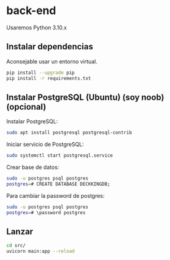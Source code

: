 # back-end

Usaremos Python 3.10.x

## Instalar dependencias

Aconsejable usar un entorno virtual.

```bash
pip install --upgrade pip
pip install -r requirements.txt
```

## Instalar PostgreSQL (Ubuntu) (soy noob) (opcional)

Instalar PostgreSQL:

```bash
sudo apt install postgresql postgresql-contrib
```

Iniciar servicio de PostgreSQL:

```bash
sudo systemctl start postgresql.service
```

Crear base de datos:

```bash
sudo -u postgres psql postgres
postgres=# CREATE DATABASE DECKKINGDB;
```

Para cambiar la password de postgres:

```bash
sudo -u postgres psql postgres
postgres=# \password postgres
```

## Lanzar

```bash
cd src/
uvicorn main:app --reload
```
